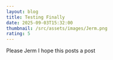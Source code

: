 ```yaml
---
layout: blog
title: Testing Finally
date: 2025-09-03T15:32:00
thumbnail: /src/assets/images/Jerm.png
rating: 5
---
```

Please Jerm I hope this posts a post
